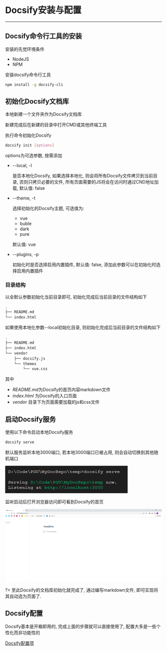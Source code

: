 # Docsify安装与配置

---

## Docsify命令行工具的安装

安装的先觉环境条件
- NodeJS
- NPM

安装docsify命令行工具
```bash
npm install -g docsify-cli
```

## 初始化Docsify文档库

本地新建一个文件夹作为Docsify文档库

新建完成后在新建的目录中打开CMD或其他终端工具

执行命令初始化Docsify

```bash
docsify init [options]
```

options为可选参数, 按需添加
- --local, -l

  是否本地化Docsify, 如果选择本地化, 则会将所有Docsify文件拷贝到当前目录, 否则只拷贝必要的文件, 所有页面需要的JS将会在访问时通过CND地址加载, 默认值: false

- --theme, -t

  选择初始化的Docsify主题, 可选值为:
  - vue
  - buble
  - dark
  - pure

  默认值: vue

- --plugins, -p

  初始化时是否选择启用内置插件, 默认值: false, 添加此参数可以在初始化时选择启用内置插件

### 目录结构

以全默认参数初始化当前目录即可, 初始化完成后当前目录的文件结构如下

```bash
.
├── README.md
└── index.html
```

如果使用本地化参数--local初始化目录, 则初始化完成后当前目录的文件结构如下
```bash
.
├── README.md
├── index.html
└── vendor
    ├── docsify.js
    └── themes
        └── vue.css
```

其中
- *README.md*为Docsify的首页内容markdown文件
- *index.html* 为Docsify的入口页面
- *vendor* 目录下为页面需要加载的js和css文件

## 启动Docsify服务

使用以下命令启动本地Docsify服务

```bash
docsify serve
```

默认服务监听本地3000端口, 若本地3000端口已被占用, 则会自动切换到其他随机端口

![docsify serve](../images/docsify_serve.PNG)

监听启动后打开浏览器访问即可看到Docsify的首页

![docsify index](../images/docsify_index.PNG)

?> 至此Docsify的文档库初始化就完成了, 通过编写markdown文件, 即可实现将其自动选为页面了.

## Docsify配置

Docsify基本是开箱即用的, 完成上面的步骤就可以直接使用了, 配置大多是一些个性化而非功能性的

[Docsify配置项](https://docsify.js.org/#/zh-cn/configuration)